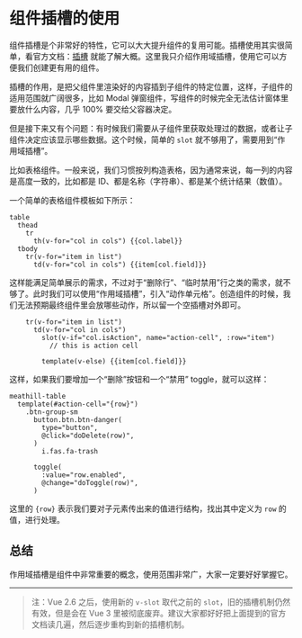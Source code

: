 组件插槽的使用
============

组件插槽是个非常好的特性，它可以大大提升组件的复用可能。插槽使用其实很简单，看官方文档：[插槽](https://cn.vuejs.org/v2/guide/components-slots.html) 就能了解大概。这里我只介绍作用域插槽，使用它可以方便我们创建更有用的组件。

插槽的作用，是把父组件里渲染好的内容插到子组件的特定位置，这样，子组件的适用范围就广阔很多，比如 Modal 弹窗组件，写组件的时候完全无法估计窗体里要放什么内容，几乎 100% 要交给父容器决定。

但是接下来又有个问题：有时候我们需要从子组件里获取处理过的数据，或者让子组件决定应该显示哪些数据。这个时候，简单的 `slot` 就不够用了，需要用到“作用域插槽”。

比如表格组件。一般来说，我们习惯按列构造表格，因为通常来说，每一列的内容是高度一致的，比如都是 ID、都是名称（字符串）、都是某个统计结果（数值）。

一个简单的表格组件模板如下所示：

```pug
table
  thead
    tr
      th(v-for="col in cols") {{col.label}}
  tbody
    tr(v-for="item in list")
      td(v-for="col in cols") {{item[col.field]}}
```

这样能满足简单展示的需求，不过对于“删除行”、“临时禁用”行之类的需求，就不够了。此时我们可以使用“作用域插槽”，引入“动作单元格”。创造组件的时候，我们无法预期最终组件里会放哪些动作，所以留一个空插槽对外即可。

```pug
    tr(v-for="item in list")
      td(v-for="col in cols")
        slot(v-if="col.isAction", name="action-cell", :row="item")
          // this is action cell

        template(v-else) {{item[col.field]}}

```

这样，如果我们要增加一个“删除”按钮和一个“禁用” toggle，就可以这样：

```pug
meathill-table
  template(#action-cell="{row}")
    .btn-group-sm
      button.btn.btn-danger(
        type="button",
        @click="doDelete(row)",
      )
        i.fas.fa-trash

      toggle(
        :value="row.enabled",
        @change="doToggle(row)",
      )
```

这里的 `{row}` 表示我们要对子元素传出来的值进行结构，找出其中定义为 `row` 的值，进行处理。

总结
--------

作用域插槽是组件中非常重要的概念，使用范围非常广，大家一定要好好掌握它。

--------

> 注：Vue 2.6 之后，使用新的 `v-slot` 取代之前的 `slot`，旧的插槽机制仍然有效，但是会在 Vue 3 里被彻底废弃。建议大家都好好把上面提到的官方文档读几遍，然后逐步重构到新的插槽机制。
